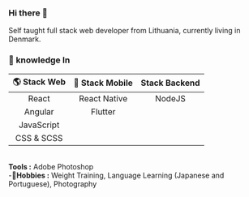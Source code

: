 ### Hi there 👋

Self taught full stack web developer from Lithuania, currently living in Denmark.</br>

### 📖 knowledge In

| 🌎 Stack Web  | 📱 Stack Mobile | Stack Backend |
|     :---:     |      :---:    |      :---:    |
| React         | React Native  |   NodeJS            |
| Angular       | Flutter       |               |
| JavaScript    |               |               |
| CSS & SCSS    |               |               |

  
</br> **Tools :** Adobe Photoshop   
-📯**Hobbies :** Weight Training, Language Learning (Japanese and Portuguese), Photography
<!--

### Major courses taken
Complete Web Development Bootcamp by Angela Yu
</br>MERN eCommerce From Scratch by Brad Traversy
</br>JavaScript (OOP, FP) The Hard Parts by Will Sentance
**gersonmlb/gersonmlb** is a ✨ _special_ ✨ repository because its `README.md` (this file) appears on your GitHub profile.

Here are some ideas to get you started:

- 🔭 I’m currently working on ...
- 🌱 I’m currently learning ...
- 👯 I’m looking to collaborate on ...
- 🤔 I’m looking for help with ...
- 💬 Ask me about ...
- 📫 How to reach me: ...
- 😄 Pronouns: ...
- ⚡ Fun fact: ...
-->
